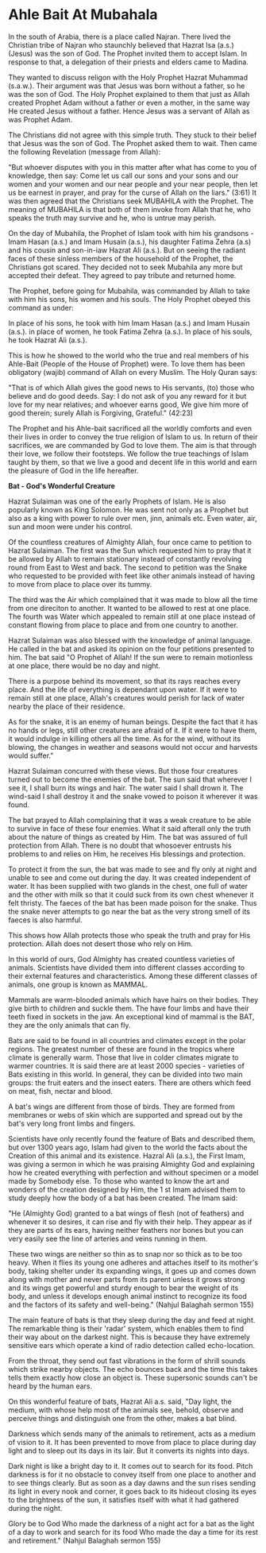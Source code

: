 Ahle Bait At Mubahala
=====================

In the south of Arabia, there is a place called Najran. There lived the
Christian tribe of Najran who staunchly believed that Hazrat Isa (a.s.)
(Jesus) was the son of God. The Prophet invited them to accept Islam. In
response to that, a delegation of their priests and elders came to
Madina.

They wanted to discuss religon with the Holy Prophet Hazrat Muhammad
(s.a.w.). Their argument was that Jesus was born without a father, so he
was the son of God. The Holy Prophet explained to them that just as
Allah created Prophet Adam without a father or even a mother, in the
same way He created Jesus without a father. Hence Jesus was a servant of
Allah as was Prophet Adam.

The Christians did not agree with this simple truth. They stuck to
their belief that Jesus was the son of God. The Prophet asked them to
wait. Then came the following Revelation (message from Allah):

"But whoever disputes with you in this matter after what has come to
you of knowledge, then say: Come let us call our sons and your sons and
our women and your women and our near people and your near people, then
let us be earnest in prayer, and pray for the curse of Allah on the
liars." (3:61) It was then agreed that the Christians seek MUBAHILA with
the Prophet. The meaning of MUBAHILA is that both of them invoke from
Allah that he, who speaks the truth may survive and he, who is untrue
may perish.

On the day of Mubahila, the Prophet of Islam took with him his
grandsons - Imam Hasan (a.s.) and Imam Husain (a.s.), his daughter
Fatima Zehra (a.s) and his cousin and son-in-iaw Hazrat Ali (a.s.). But
on seeing the radiant faces of these sinless members of the household of
the Prophet, the Christians got scared. They decided not to seek
Mubahila any more but accepted their defeat. They agreed to pay tribute
and returned home.

The Prophet, before going for Mubahila, was commanded by Allah to take
with him his sons, his women and his souls. The Holy Prophet obeyed this
command as under:

In place of his sons, he took with him Imam Hasan (a.s.) and Imam
Husain (a.s.). in place of women, he took Fatima Zehra (a.s.). In place
of his souls, he took Hazrat Ali (a.s.).

This is how he showed to the world who the true and real members of his
Ahle-Bait (People of the House of Prophet) were. To love them has been
obligatory (wajib) command of Allah on every Muslim. The Holy Quran
says:

"That is of which Allah gives the good news to His servants, (to) those
who believe and do good deeds. Say: I do not ask of you any reward for
it but love for my near relatives; and whoever earns good, We give him
more of good therein; surely Allah is Forgiving, Grateful." (42:23)

The Prophet and his Ahle-bait sacrificed all the worldly comforts and
even their lives in order to convey the true religion of Islam to us. In
return of their sacrifices, we are commanded by God to love them. The
aim is that through their love, we follow their footsteps. We follow the
true teachings of Islam taught by them, so that we live a good and
decent life in this world and earn the pleasure of God in the life
hereafter.


**Bat - God's Wonderful Creature**

Hazrat Sulaiman was one of the early Prophets of Islam. He is also
popularly known as King Solomon. He was sent not only as a Prophet but
also as a king with power to rule over men, jinn, animals etc. Even
water, air, sun and moon were under his control.

Of the countless creatures of Almighty Allah, four once came to
petition to Hazrat Sulaiman. The first was the Sun which requested him
to pray that it be allowed by Allah to remain stationary instead of
constantly revolving round from East to West and back. The second to
petition was the Snake who requested to be provided with feet like other
animals instead of having to move from place to place over its tummy.

The third was the Air which complained that it was made to blow all the
time from one direciton to another. It wanted to be allowed to rest at
one place. The fourth was Water which appealed to remain still at one
place instead of constant flowing from place to place and from one
country to another.

Hazrat Sulaiman was also blessed with the knowledge of animal language.
He called in the bat and asked its opinion on the four petitions
presented to him. The bat said "O Prophet of Allah! If the sun were to
remain motionless at one place, there would be no day and night.

There is a purpose behind its movement, so that its rays reaches every
place. And the life of everything is dependant upon water. If it were to
remain still at one place, Allah's creatures would perish for lack of
water nearby the place of their residence.

As for the snake, it is an enemy of human beings. Despite the fact that
it has no hands or legs, still other creatures are afraid of it. If it
were to have them, it would indulge in killing others all the time. As
for the wind, without its blowing, the changes in weather and seasons
would not occur and harvests would suffer."

Hazrat Sulaiman concurred with these views. But those four creatures
turned out to become the enemies of the bat. The sun said that wherever
I see it, I shall burn its wings and hair. The water said I shall drown
it. The wind-said I shall destroy it and the snake vowed to poison it
wherever it was found.

The bat prayed to Allah complaining that it was a weak creature to be
able to survive in face of these four enemies. What it said afterall
only the truth about the nature of things as created by Him. The bat was
assured of full protection from Allah. There is no doubt that whosoever
entrusts his problems to and relies on Him, he receives His blessings
and protection.

To protect it from the sun, the bat was made to see and fly only at
night and unable to see and come out during the day. It was created
independent of water. It has been supplied with two glands in the chest,
one full of water and the other with milk so that it could suck from its
own chest whenever it felt thristy. The faeces of the bat has been made
poison for the snake. Thus the snake never attempts to go near the bat
as the very strong smell of its faeces is also harmful.

This shows how Allah protects those who speak the truth and pray for
His protection. Allah does not desert those who rely on Him.

In this world of ours, God Almighty has created countless varieties of
animals. Scientists have divided them into different classes according
to their external features and characteristics. Among these different
classes of animals, one group is known as MAMMAL.

Mammals are warm-blooded animals which have hairs on their bodies. They
give birth to children and suckle them. The have four limbs and have
their teeth fixed in sockets in the jaw. An exceptional kind of mammal
is the BAT, they are the only animals that can fly.

Bats are said to be found in all countries and climates except in the
polar regions. The greatest number of these are found in the tropics
where climate is generally warm. Those that live in colder climates
migrate to warmer countries. It is said there are at least 2000
species - varieties of Bats existing in this world. In general, they can
be divided into two main groups: the fruit eaters and the insect eaters.
There are others which feed on meat, fish, nectar and blood.

A bat's wings are different from those of birds. They are formed from
membranes or webs of skin which are supported and spread out by the
bat's very long front limbs and fingers.

Scientists have only recently found the feature of Bats and described
them, but over 1300 years ago, Islam had given to the world the facts
about the Creation of this animal and its existence. Hazral Ali (a.s.),
the First Imam, was giving a sermon in which he was praising Almighty
God and explaining how he created everything with perfection and without
specimen or a model made by Somebody else. To those who wanted to know
the art and wonders of the creation designed by Him, the 1 st Imam
advised them to study deeply how the body of a bat has been created. The
Imam said:

"He (Almighty God) granted to a bat wings of flesh (not of feathers)
and whenever it so desires, it can rise and fly with their help. They
appear as if they are parts of its ears, having neither feathers nor
bones but you can very easily see the line of arteries and veins running
in them.

These two wings are neither so thin as to snap nor so thick as to be
too heavy. When it flies its young one adheres and attaches itself to
its mother's body, taking shelter under its expanding wings, it goes up
and comes down along with mother and never parts from its parent unless
it grows strong and its wings get powerful and sturdy enough to bear the
weight of its body, and unless it develops enough animal instinct to
recognize its food and the factors of its safety and well-being."
(Nahjul Balaghah sermon 155)

The main feature of bats is that they sleep during the day and feed at
night. The remarkable thing is their 'radar' system, which enables them
to find their way about on the darkest night. This is because they have
extremely sensitive ears which operate a kind of radio detection called
echo-location.

From the throat, they send out fast vibrations in the form of shrill
sounds which strike nearby objects. The echo bounces back and the time
this takes tells them exactly how close an object is. These supersonic
sounds can't be heard by the human ears.

On this wonderful feature of bats, Hazrat Ali a.s. said, "Day light,
the medium, with whose help most of the animals see, behold, observe and
perceive things and distinguish one from the other, makes a bat blind.

Darkness which sends many of the animals to retirement, acts as a
medium of vision to it. It has been prevented to move from place to
place during day light and to sleep out its days in its lair. But it
converts its nights into days.

Dark night is like a bright day to it. It comes out to search for its
food. Pitch darkness is for it no obstacle to convey itself from one
place to another and to see things clearly. But as soon as a day dawns
and the sun rises sending its light in every nook and corner, it goes
back to its hideout closing its eyes to the brightness of the sun, it
satisfies itself with what it had gathered during the night.

Glory be to God Who made the darkness of a night act for a bat as the
light of a day to work and search for its food Who made the day a time
for its rest and retirement." (Nahjul Balaghah sermon 155)


